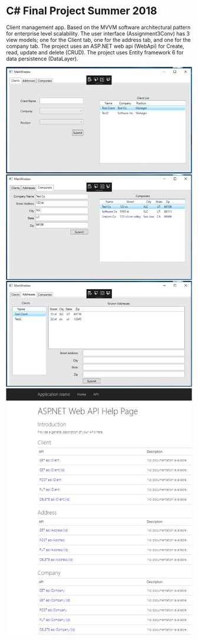 # C# Final Project Summer 2018
Client management app. Based on the MVVM software architectural pattern for enterprise level scalability.
The user interface (Assignment3Conv) has 3 view models; one for the Client tab, one for the address tab, and one for the company tab.
The project uses an ASP.NET web api (WebApi) for Create, read, update and delete (CRUD).
The project uses Entity framework 6 for data persistence (DataLayer).

<p>
<img src="clientTab.jpg" alt="image">
<img src="companyTab.jpg" alt="image">
<img src="addressTab.jpg" alt="image">
<img src="api.jpg" alt="image">
</p>
